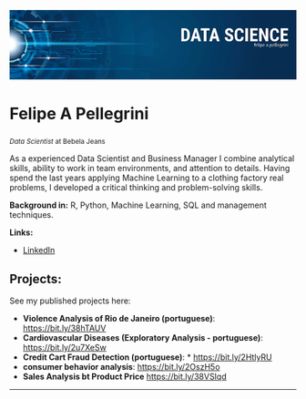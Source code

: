 <p align="center">
  <img src="banner.png" >
</p>

# Felipe A Pellegrini
<sub>*Data Scientist* at Bebela Jeans</sub>

As a experienced Data Scientist and Business Manager I combine analytical skills, ability to work in team environments, and attention to details. Having spend the last years applying Machine Learning to a clothing factory real problems, I developed a critical thinking and problem-solving skills.

**Background in:** R, Python, Machine Learning, SQL and management techniques.

**Links:**
* [LinkedIn](https://www.linkedin.com/in/felipe-pellegrini-50398059)


## Projects:
See my published projects here:
* **Violence Analysis of Rio de Janeiro (portuguese)**: <https://bit.ly/38hTAUV>
* **Cardiovascular Diseases (Exploratory Analysis - portuguese)**: https://bit.ly/2u7XeSw
* **Credit Cart Fraud Detection (portuguese)**: * https://bit.ly/2HtlyRU
* **consumer behavior analysis**: https://bit.ly/2OszH5o
* **Sales Analysis bt Product Price** https://bit.ly/38VSIqd
---
